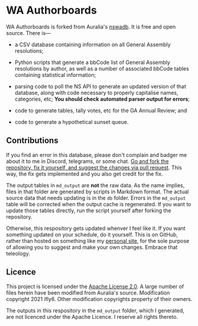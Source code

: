 # WA Authorboards #

WA Authorboards is forked from Auralia's [nswadb](https://github.com/auralia/nswadb). It is free and open source. There is—

* a CSV database containing information on all General Assembly resolutions;

* Python scripts that generate a bbCode list of General Assembly resolutions by author, as well as a number of associated bbCode tables containing statistical information;

* parsing code to poll the NS API to generate an updated version of that database, along with code necessary to properly capitalise names, categories, etc; **You should check automated parser output for errors**;

* code to generate tables, tally votes, etc for the GA Annual Review; and

* code to generate a hypothetical sunset queue.

## Contributions ##

If you find an error in this database, please don't complain and badger me about it to me in Discord, telegrams, or some chat. [Go and fork the repository, fix it yourself, and suggest the changes via pull request](https://docs.github.com/en/github/collaborating-with-issues-and-pull-requests/creating-a-pull-request-from-a-fork). This way, the fix gets implemented and you also get credit for the fix.

The output tables in `md_output` are **not** the raw data. As the name implies, files in that folder are generated by scripts in Markdown format. The actual source data that needs updating is in the `db` folder. Errors in the `md_output` table will be corrected when the output cache is regenerated. If you want to update those tables directly, run the script yourself after forking the repository.

Otherwise, this respository gets updated whenver I feel like it. If you want something updated on your schedule, do it yourself. This is on GitHub, rather than hosted on something like my [personal site](https://ifly6.no-ip.org), for the sole purpose of allowing you to suggest and make your own changes. Embrace that teleology. 

## Licence ##

This project is licensed under the [Apache License 2.0](http://www.apache.org/licenses/LICENSE-2.0). A large number of files herein have been modified from Auralia's source. Modification copyright 2021 ifly6. Other modification copyrights property of their owners.

The outputs in this respository in the `md_output` folder, which I generated, are not licenced under the Apache Licence. I reserve all rights thereto.

